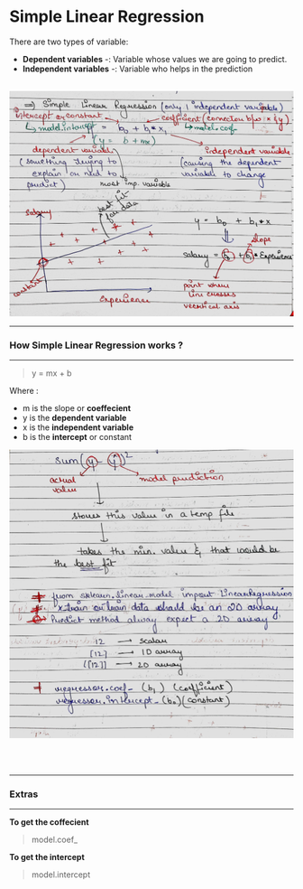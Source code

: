 # Simple Linear Regression


There are two types of variable:
* **Dependent variables** -: Variable whose values we are going to predict.
* **Independent variables** -: Variable who helps in the prediction
<br>

<img src="https://github.com/lakshikaparihar/Machine_Learning_Examples/blob/main/Scikit-Learn/images/linear-regression-explaination.jpeg" /> 
<br>

---
### How Simple Linear Regression works ?
---
> y = mx + b

Where :<br>
* m is the slope or **coeffecient** <br>
* y is the **dependent variable** <br>
* x is the **independent variable** <br>
* b is the **intercept** or constant <br>

<img src="https://github.com/lakshikaparihar/Machine_Learning_Examples/blob/main/Scikit-Learn/images/How-linear-regression-works.jpeg" />

<br><br>

----
### Extras

----

**To get the coffecient**
> model.coef_

**To get the intercept**
> model.intercept
